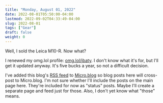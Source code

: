```yaml
---
title: "Monday, August 01, 2022"
date: 2022-08-01T05:50:00-04:00
lastmod: 2022-09-02T04:33:49-04:00
slug: 2022-08-01
tags: ["Gear"]
draft: false
weight: 0
---
```


Well, I sold the Leica M10-R. Now what?

I renewed my omg.lol profile: [omg.lol/jbaty](https://omg.lol/jbaty). I don't know what it's for, but I'll get it updated anyway. It's five bucks a year, so not a difficult decision.

I've added this blog's [RSS feed](https://baty.net/index.xml) to [Micro.blog](https://micro.blog) so blog posts here will cross-post to Micro.blog. I'm not sure whether I'll include the posts on the main page here. They're included for now as "status" posts. Maybe I'll create a separate page and feed just for those. Also, I don't yet know what "those" means.

[//]: # "Exported with love from a post written in Org mode"
[//]: # "- https://github.com/kaushalmodi/ox-hugo"
